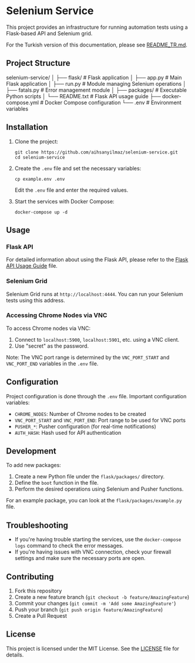 # Selenium Service

This project provides an infrastructure for running automation tests using a Flask-based API and Selenium grid.

For the Turkish version of this documentation, please see [README_TR.md](README_TR.md).

## Project Structure

selenium-service/
│
├── flask/ # Flask application
│ ├── app.py # Main Flask application
│ ├── run.py # Module managing Selenium operations
│ ├── fatals.py # Error management module
│ ├── packages/ # Executable Python scripts
│ └── README.txt # Flask API usage guide
├── docker-compose.yml # Docker Compose configuration
└── .env # Environment variables



## Installation

1. Clone the project:
   ```
   git clone https://github.com/aihsanyilmaz/selenium-service.git
   cd selenium-service
   ```

2. Create the `.env` file and set the necessary variables:
   ```
   cp example.env .env
   ```
   Edit the `.env` file and enter the required values.

3. Start the services with Docker Compose:
   ```
   docker-compose up -d
   ```

## Usage

### Flask API

For detailed information about using the Flask API, please refer to the [Flask API Usage Guide](flask/README.md) file.

### Selenium Grid

Selenium Grid runs at `http://localhost:4444`. You can run your Selenium tests using this address.

### Accessing Chrome Nodes via VNC

To access Chrome nodes via VNC:

1. Connect to `localhost:5900`, `localhost:5901`, etc. using a VNC client.
2. Use "secret" as the password.

Note: The VNC port range is determined by the `VNC_PORT_START` and `VNC_PORT_END` variables in the `.env` file.

## Configuration

Project configuration is done through the `.env` file. Important configuration variables:

- `CHROME_NODES`: Number of Chrome nodes to be created
- `VNC_PORT_START` and `VNC_PORT_END`: Port range to be used for VNC ports
- `PUSHER_*`: Pusher configuration (for real-time notifications)
- `AUTH_HASH`: Hash used for API authentication

## Development

To add new packages:

1. Create a new Python file under the `flask/packages/` directory.
2. Define the `boot` function in the file.
3. Perform the desired operations using Selenium and Pusher functions.

For an example package, you can look at the `flask/packages/example.py` file.

## Troubleshooting

- If you're having trouble starting the services, use the `docker-compose logs` command to check the error messages.
- If you're having issues with VNC connection, check your firewall settings and make sure the necessary ports are open.

## Contributing

1. Fork this repository
2. Create a new feature branch (`git checkout -b feature/AmazingFeature`)
3. Commit your changes (`git commit -m 'Add some AmazingFeature'`)
4. Push your branch (`git push origin feature/AmazingFeature`)
5. Create a Pull Request

## License

This project is licensed under the MIT License. See the [LICENSE](LICENSE) file for details.